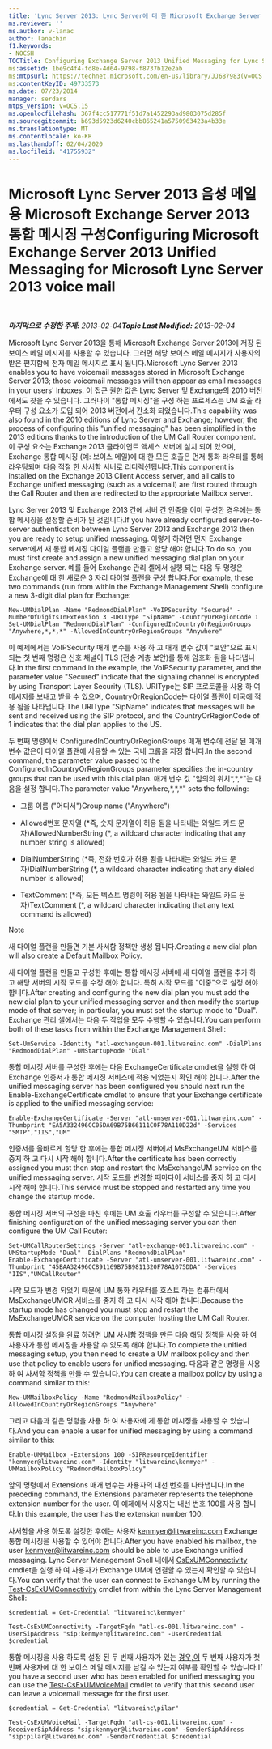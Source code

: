 ```yaml
---
title: 'Lync Server 2013: Lync Server에 대 한 Microsoft Exchange Server 2013 통합 메시지를 구성 하는 방법 2013 음성 메일'
ms.reviewer: ''
ms.author: v-lanac
author: lanachin
f1.keywords:
- NOCSH
TOCTitle: Configuring Exchange Server 2013 Unified Messaging for Lync Server 2013 voice mail
ms:assetid: 1be9c4f4-fd8e-4d64-9798-f8737b12e2ab
ms:mtpsurl: https://technet.microsoft.com/en-us/library/JJ687983(v=OCS.15)
ms:contentKeyID: 49733573
ms.date: 07/23/2014
manager: serdars
mtps_version: v=OCS.15
ms.openlocfilehash: 367f4cc517771f51d7a1452293ad9803075d285f
ms.sourcegitcommit: b693d5923d6240cbb865241a5750963423a4b33e
ms.translationtype: MT
ms.contentlocale: ko-KR
ms.lasthandoff: 02/04/2020
ms.locfileid: "41755932"
---
```

<div data-xmlns="http://www.w3.org/1999/xhtml">

<div class="topic" data-xmlns="http://www.w3.org/1999/xhtml" data-msxsl="urn:schemas-microsoft-com:xslt" data-cs="http://msdn.microsoft.com/en-us/">

<div data-asp="http://msdn2.microsoft.com/asp">

# <a name="configuring-microsoft-exchange-server-2013-unified-messaging-for-microsoft-lync-server-2013-voice-mail"></a><span data-ttu-id="ec611-102">Microsoft Lync Server 2013 음성 메일용 Microsoft Exchange Server 2013 통합 메시징 구성</span><span class="sxs-lookup"><span data-stu-id="ec611-102">Configuring Microsoft Exchange Server 2013 Unified Messaging for Microsoft Lync Server 2013 voice mail</span></span>

</div>

<div id="mainSection">

<div id="mainBody">

<span> </span>

<span data-ttu-id="ec611-103">_**마지막으로 수정한 주제:** 2013-02-04_</span><span class="sxs-lookup"><span data-stu-id="ec611-103">_**Topic Last Modified:** 2013-02-04_</span></span>

<span data-ttu-id="ec611-104">Microsoft Lync Server 2013을 통해 Microsoft Exchange Server 2013에 저장 된 보이스 메일 메시지를 사용할 수 있습니다. 그러면 해당 보이스 메일 메시지가 사용자의 받은 편지함에 전자 메일 메시지로 표시 됩니다.</span><span class="sxs-lookup"><span data-stu-id="ec611-104">Microsoft Lync Server 2013 enables you to have voicemail messages stored in Microsoft Exchange Server 2013; those voicemail messages will then appear as email messages in your users' Inboxes.</span></span> <span data-ttu-id="ec611-105">이 접근 권한 값은 Lync Server 및 Exchange의 2010 버전 에서도 찾을 수 있습니다. 그러나이 "통합 메시징"을 구성 하는 프로세스는 UM 호출 라우터 구성 요소가 도입 되어 2013 버전에서 간소화 되었습니다.</span><span class="sxs-lookup"><span data-stu-id="ec611-105">This capability was also found in the 2010 editions of Lync Server and Exchange; however, the process of configuring this "unified messaging" has been simplified in the 2013 editions thanks to the introduction of the UM Call Router component.</span></span> <span data-ttu-id="ec611-106">이 구성 요소는 Exchange 2013 클라이언트 액세스 서버에 설치 되어 있으며, Exchange 통합 메시징 (예: 보이스 메일)에 대 한 모든 호출은 먼저 통화 라우터를 통해 라우팅되며 다음 적절 한 사서함 서버로 리디렉션됩니다.</span><span class="sxs-lookup"><span data-stu-id="ec611-106">This component is installed on the Exchange 2013 Client Access server, and all calls to Exchange unified messaging (such as a voicemail) are first routed through the Call Router and then are redirected to the appropriate Mailbox server.</span></span>

<span data-ttu-id="ec611-107">Lync Server 2013 및 Exchange 2013 간에 서버 간 인증을 이미 구성한 경우에는 통합 메시징을 설정할 준비가 된 것입니다.</span><span class="sxs-lookup"><span data-stu-id="ec611-107">If you have already configured server-to-server authentication between Lync Server 2013 and Exchange 2013 then you are ready to setup unified messaging.</span></span> <span data-ttu-id="ec611-108">이렇게 하려면 먼저 Exchange server에서 새 통합 메시징 다이얼 플랜을 만들고 할당 해야 합니다.</span><span class="sxs-lookup"><span data-stu-id="ec611-108">To do so, you must first create and assign a new unified messaging dial plan on your Exchange server.</span></span> <span data-ttu-id="ec611-109">예를 들어 Exchange 관리 셸에서 실행 되는 다음 두 명령은 Exchange에 대 한 새로운 3 자리 다이얼 플랜을 구성 합니다.</span><span class="sxs-lookup"><span data-stu-id="ec611-109">For example, these two commands (run from within the Exchange Management Shell) configure a new 3-digit dial plan for Exchange:</span></span>

    New-UMDialPlan -Name "RedmondDialPlan" -VoIPSecurity "Secured" -NumberOfDigitsInExtension 3 -URIType "SipName" -CountryOrRegionCode 1
    Set-UMDialPlan "RedmondDialPlan" -ConfiguredInCountryOrRegionGroups "Anywhere,*,*,*" -AllowedInCountryOrRegionGroups "Anywhere"

<span data-ttu-id="ec611-110">이 예제에서는 VoIPSecurity 매개 변수를 사용 하 고 매개 변수 값이 "보안"으로 표시 되는 첫 번째 명령은 신호 채널이 TLS (전송 계층 보안)를 통해 암호화 됨을 나타냅니다.</span><span class="sxs-lookup"><span data-stu-id="ec611-110">In the first command in the example, the VoIPSecurity parameter, and the parameter value "Secured" indicate that the signaling channel is encrypted by using Transport Layer Security (TLS).</span></span> <span data-ttu-id="ec611-111">URIType는 SIP 프로토콜을 사용 하 여 메시지를 보내고 받을 수 있으며, CountryOrRegionCode는 다이얼 플랜이 미국에 적용 됨을 나타냅니다.</span><span class="sxs-lookup"><span data-stu-id="ec611-111">The URIType "SipName" indicates that messages will be sent and received using the SIP protocol, and the CountryOrRegionCode of 1 indicates that the dial plan applies to the US.</span></span>

<span data-ttu-id="ec611-112">두 번째 명령에서 ConfiguredInCountryOrRegionGroups 매개 변수에 전달 된 매개 변수 값은이 다이얼 플랜에 사용할 수 있는 국내 그룹을 지정 합니다.</span><span class="sxs-lookup"><span data-stu-id="ec611-112">In the second command, the parameter value passed to the ConfiguredInCountryOrRegionGroups parameter specifies the in-country groups that can be used with this dial plan.</span></span> <span data-ttu-id="ec611-113">매개 변수 값 "임의의 위치\*,\*,\*"는 다음을 설정 합니다.</span><span class="sxs-lookup"><span data-stu-id="ec611-113">The parameter value "Anywhere,\*,\*,\*" sets the following:</span></span>

  - <span data-ttu-id="ec611-114">그룹 이름 ("어디서")</span><span class="sxs-lookup"><span data-stu-id="ec611-114">Group name ("Anywhere")</span></span>

  - <span data-ttu-id="ec611-115">Allowed번호 문자열 (\*즉, 숫자 문자열이 허용 됨을 나타내는 와일드 카드 문자)</span><span class="sxs-lookup"><span data-stu-id="ec611-115">AllowedNumberString (\*, a wildcard character indicating that any number string is allowed)</span></span>

  - <span data-ttu-id="ec611-116">DialNumberString (\*즉, 전화 번호가 허용 됨을 나타내는 와일드 카드 문자)</span><span class="sxs-lookup"><span data-stu-id="ec611-116">DialNumberString (\*, a wildcard character indicating that any dialed number is allowed)</span></span>

  - <span data-ttu-id="ec611-117">TextComment (\*즉, 모든 텍스트 명령이 허용 됨을 나타내는 와일드 카드 문자)</span><span class="sxs-lookup"><span data-stu-id="ec611-117">TextComment (\*, a wildcard character indicating that any text command is allowed)</span></span>

<div>


> [!NOTE]  
> <span data-ttu-id="ec611-118">새 다이얼 플랜을 만들면 기본 사서함 정책만 생성 됩니다.</span><span class="sxs-lookup"><span data-stu-id="ec611-118">Creating a new dial plan will also create a Default Mailbox Policy.</span></span>



</div>

<span data-ttu-id="ec611-119">새 다이얼 플랜을 만들고 구성한 후에는 통합 메시징 서버에 새 다이얼 플랜을 추가 하 고 해당 서버의 시작 모드를 수정 해야 합니다. 특히 시작 모드를 "이중"으로 설정 해야 합니다.</span><span class="sxs-lookup"><span data-stu-id="ec611-119">After creating and configuring the new dial plan you must add the new dial plan to your unified messaging server and then modify the startup mode of that server; in particular, you must set the startup mode to "Dual".</span></span> <span data-ttu-id="ec611-120">Exchange 관리 셸에서는 다음 두 작업을 모두 수행할 수 있습니다.</span><span class="sxs-lookup"><span data-stu-id="ec611-120">You can perform both of these tasks from within the Exchange Management Shell:</span></span>

    Set-UmService -Identity "atl-exchangeum-001.litwareinc.com" -DialPlans "RedmondDialPlan" -UMStartupMode "Dual"

<span data-ttu-id="ec611-121">통합 메시징 서버를 구성한 후에는 다음 ExchangeCertificate cmdlet을 실행 하 여 Exchange 인증서가 통합 메시징 서비스에 적용 되었는지 확인 해야 합니다.</span><span class="sxs-lookup"><span data-stu-id="ec611-121">After the unified messaging server has been configured you should next run the Enable-ExchangeCertificate cmdlet to ensure that your Exchange certificate is applied to the unified messaging service:</span></span>

    Enable-ExchangeCertificate -Server "atl-umserver-001.litwareinc.com" -Thumbprint "EA5A332496CC05DA69B75B66111C0F78A110D22d" -Services "SMTP","IIS","UM"

<span data-ttu-id="ec611-122">인증서를 올바르게 할당 한 후에는 통합 메시징 서버에서 MsExchangeUM 서비스를 중지 하 고 다시 시작 해야 합니다.</span><span class="sxs-lookup"><span data-stu-id="ec611-122">After the certificate has been correctly assigned you must then stop and restart the MsExchangeUM service on the unified messaging server.</span></span> <span data-ttu-id="ec611-123">시작 모드를 변경할 때마다이 서비스를 중지 하 고 다시 시작 해야 합니다.</span><span class="sxs-lookup"><span data-stu-id="ec611-123">This service must be stopped and restarted any time you change the startup mode.</span></span>

<span data-ttu-id="ec611-124">통합 메시징 서버의 구성을 마친 후에는 UM 호출 라우터를 구성할 수 있습니다.</span><span class="sxs-lookup"><span data-stu-id="ec611-124">After finishing configuration of the unified messaging server you can then configure the UM Call Router:</span></span>

    Set-UMCallRouterSettings -Server "atl-exchange-001.litwareinc.com" -UMStartupMode "Dual" -DialPlans "RedmondDialPlan" 
    Enable-ExchangeCertificate -Server "atl-umserver-001.litwareinc.com" -Thumbprint "45BAA32496CC891169B75B9811320F78A1075DDA" -Services "IIS","UMCallRouter"

<span data-ttu-id="ec611-125">시작 모드가 변경 되었기 때문에 UM 통화 라우터를 호스트 하는 컴퓨터에서 MsExchangeUMCR 서비스를 중지 하 고 다시 시작 해야 합니다.</span><span class="sxs-lookup"><span data-stu-id="ec611-125">Because the startup mode has changed you must stop and restart the MsExchangeUMCR service on the computer hosting the UM Call Router.</span></span>

<span data-ttu-id="ec611-126">통합 메시징 설정을 완료 하려면 UM 사서함 정책을 만든 다음 해당 정책을 사용 하 여 사용자가 통합 메시징을 사용할 수 있도록 해야 합니다.</span><span class="sxs-lookup"><span data-stu-id="ec611-126">To complete the unified messaging setup, you then need to create a UM mailbox policy and then use that policy to enable users for unified messaging.</span></span> <span data-ttu-id="ec611-127">다음과 같은 명령을 사용 하 여 사서함 정책을 만들 수 있습니다.</span><span class="sxs-lookup"><span data-stu-id="ec611-127">You can create a mailbox policy by using a command similar to this:</span></span>

    New-UMMailboxPolicy -Name "RedmondMailboxPolicy" -AllowedInCountryOrRegionGroups "Anywhere"

<span data-ttu-id="ec611-128">그리고 다음과 같은 명령을 사용 하 여 사용자에 게 통합 메시징을 사용할 수 있습니다.</span><span class="sxs-lookup"><span data-stu-id="ec611-128">And you can enable a user for unified messaging by using a command similar to this:</span></span>

    Enable-UMMailbox -Extensions 100 -SIPResourceIdentifier "kenmyer@litwareinc.com" -Identity "litwareinc\kenmyer" -UMMailboxPolicy "RedmondMailboxPolicy"

<span data-ttu-id="ec611-129">앞의 명령에서 Extensions 매개 변수는 사용자의 내선 번호를 나타냅니다.</span><span class="sxs-lookup"><span data-stu-id="ec611-129">In the preceding command, the Extensions parameter represents the telephone extension number for the user.</span></span> <span data-ttu-id="ec611-130">이 예제에서 사용자는 내선 번호 100를 사용 합니다.</span><span class="sxs-lookup"><span data-stu-id="ec611-130">In this example, the user has the extension number 100.</span></span>

<span data-ttu-id="ec611-131">사서함을 사용 하도록 설정한 후에는 사용자 kenmyer@litwareinc.com Exchange 통합 메시징을 사용할 수 있어야 합니다.</span><span class="sxs-lookup"><span data-stu-id="ec611-131">After you have enabled his mailbox, the user kenmyer@litwareinc.com should be able to use Exchange unified messaging.</span></span> <span data-ttu-id="ec611-132">Lync Server Management Shell 내에서 [CsExUMConnectivity](https://docs.microsoft.com/powershell/module/skype/Test-CsExUMConnectivity) cmdlet을 실행 하 여 사용자가 Exchange UM에 연결할 수 있는지 확인할 수 있습니다.</span><span class="sxs-lookup"><span data-stu-id="ec611-132">You can verify that the user can connect to Exchange UM by running the [Test-CsExUMConnectivity](https://docs.microsoft.com/powershell/module/skype/Test-CsExUMConnectivity) cmdlet from within the Lync Server Management Shell:</span></span>

    $credential = Get-Credential "litwareinc\kenmyer"
    
    Test-CsExUMConnectivity -TargetFqdn "atl-cs-001.litwareinc.com" -UserSipAddress "sip:kenmyer@litwareinc.com" -UserCredential $credential

<span data-ttu-id="ec611-133">통합 메시징을 사용 하도록 설정 된 두 번째 사용자가 있는 [경우,이](https://docs.microsoft.com/powershell/module/skype/Test-CsExUMVoiceMail) 두 번째 사용자가 첫 번째 사용자에 대 한 보이스 메일 메시지를 남길 수 있는지 여부를 확인할 수 있습니다.</span><span class="sxs-lookup"><span data-stu-id="ec611-133">If you have a second user who has been enabled for unified messaging you can use the [Test-CsExUMVoiceMail](https://docs.microsoft.com/powershell/module/skype/Test-CsExUMVoiceMail) cmdlet to verify that this second user can leave a voicemail message for the first user.</span></span>

    $credential = Get-Credential "litwareinc\pilar"
    
    Test-CsExUMVoiceMail -TargetFqdn "atl-cs-001.litwareinc.com" -ReceiverSipAddress "sip:kenmyer@litwareinc.com" -SenderSipAddress "sip:pilar@litwareinc.com" -SenderCredential $credential

</div>

<span> </span>

</div>

</div>

</div>

